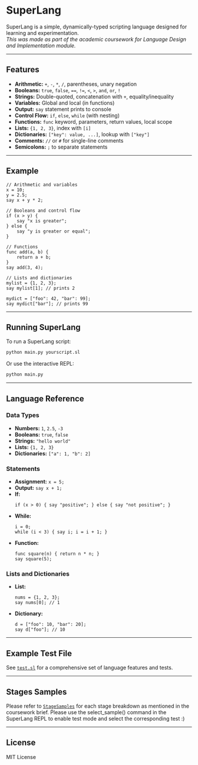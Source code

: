 ﻿# SuperLang

SuperLang is a simple, dynamically-typed scripting language designed for learning and experimentation.  
*This was made as part of the academic coursework for Language Design and Implementation module.*

---

## Features

- **Arithmetic:** `+`, `-`, `*`, `/`, parentheses, unary negation
- **Booleans:** `true`, `false`, `==`, `!=`, `<`, `>`, `and`, `or`, `!`
- **Strings:** Double-quoted, concatenation with `+`, equality/inequality
- **Variables:** Global and local (in functions)
- **Output:** `say` statement prints to console
- **Control Flow:** `if`, `else`, `while` (with nesting)
- **Functions:** `func` keyword, parameters, return values, local scope
- **Lists:** `{1, 2, 3}`, index with `[i]`
- **Dictionaries:** `["key": value, ...]`, lookup with `["key"]`
- **Comments:** `//` or `#` for single-line comments
- **Semicolons:** `;` to separate statements

---

## Example

```sl
// Arithmetic and variables
x = 10;
y = 2.5;
say x + y * 2;

// Booleans and control flow
if (x > y) {
    say "x is greater";
} else {
    say "y is greater or equal";
}

// Functions
func add(a, b) {
    return a + b;
}
say add(3, 4);

// Lists and dictionaries
mylist = {1, 2, 3};
say mylist[1]; // prints 2

mydict = ["foo": 42, "bar": 99];
say mydict["bar"]; // prints 99
```

---

## Running SuperLang

To run a SuperLang script:

```sh
python main.py yourscript.sl
```

Or use the interactive REPL:

```sh
python main.py
```

---

## Language Reference

### Data Types

- **Numbers:** `1`, `2.5`, `-3`
- **Booleans:** `true`, `false`
- **Strings:** `"hello world"`
- **Lists:** `{1, 2, 3}`
- **Dictionaries:** `["a": 1, "b": 2]`

### Statements

- **Assignment:** `x = 5;`
- **Output:** `say x + 1;`
- **If:**  
  ```sl
  if (x > 0) { say "positive"; } else { say "not positive"; }
  ```
- **While:**  
  ```sl
  i = 0;
  while (i < 3) { say i; i = i + 1; }
  ```
- **Function:**  
  ```sl
  func square(n) { return n * n; }
  say square(5);
  ```

### Lists and Dictionaries

- **List:**  
  ```sl
  nums = {1, 2, 3};
  say nums[0]; // 1
  ```
- **Dictionary:**  
  ```sl
  d = ["foo": 10, "bar": 20];
  say d["foo"]; // 10
  ```

---

## Example Test File

See [`test.sl`](test.sl) for a comprehensive set of language features and tests.

---
## Stages Samples

Please refer to [`StageSamples`](StageSamples) for each stage breakdown as mentioned in the coursework brief. Please use the select_sample() command in the SuperLang REPL to enable test mode and select the corresponding test :)

---

## License

MIT License
